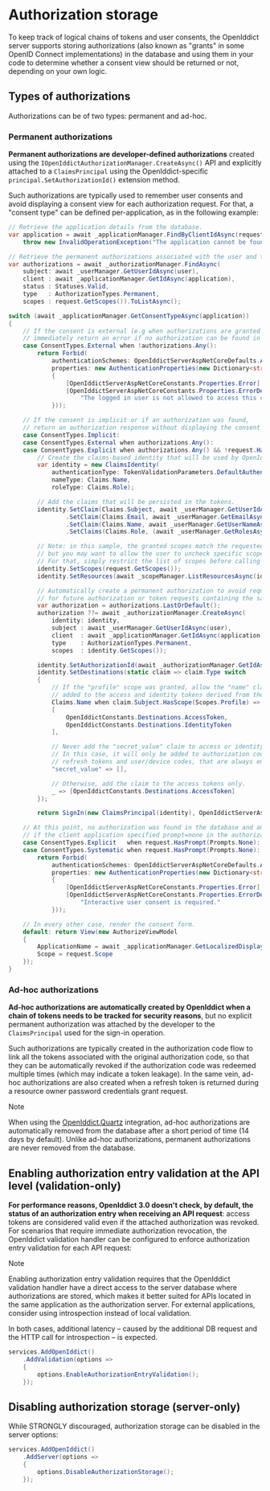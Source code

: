 # Authorization storage

To keep track of logical chains of tokens and user consents, the OpenIddict server supports storing authorizations
(also known as "grants" in some OpenID Connect implementations) in the database and using them in your code to determine
whether a consent view should be returned or not, depending on your own logic.

## Types of authorizations

Authorizations can be of two types: permanent and ad-hoc.

### Permanent authorizations

**Permanent authorizations are developer-defined authorizations** created using the `IOpenIddictAuthorizationManager.CreateAsync()` API
and explicitly attached to a `ClaimsPrincipal` using the OpenIddict-specific `principal.SetAuthorizationId()` extension method.

Such authorizations are typically used to remember user consents and avoid displaying a consent view for each authorization request.
For that, a "consent type" can be defined per-application, as in the following example:

```csharp
// Retrieve the application details from the database.
var application = await _applicationManager.FindByClientIdAsync(request.ClientId) ??
    throw new InvalidOperationException("The application cannot be found.");

// Retrieve the permanent authorizations associated with the user and the application.
var authorizations = await _authorizationManager.FindAsync(
    subject: await _userManager.GetUserIdAsync(user),
    client : await _applicationManager.GetIdAsync(application),
    status : Statuses.Valid,
    type   : AuthorizationTypes.Permanent,
    scopes : request.GetScopes()).ToListAsync();

switch (await _applicationManager.GetConsentTypeAsync(application))
{
    // If the consent is external (e.g when authorizations are granted by a sysadmin),
    // immediately return an error if no authorization can be found in the database.
    case ConsentTypes.External when !authorizations.Any():
        return Forbid(
            authenticationSchemes: OpenIddictServerAspNetCoreDefaults.AuthenticationScheme,
            properties: new AuthenticationProperties(new Dictionary<string, string>
            {
                [OpenIddictServerAspNetCoreConstants.Properties.Error] = Errors.ConsentRequired,
                [OpenIddictServerAspNetCoreConstants.Properties.ErrorDescription] =
                    "The logged in user is not allowed to access this client application."
            }));

    // If the consent is implicit or if an authorization was found,
    // return an authorization response without displaying the consent form.
    case ConsentTypes.Implicit:
    case ConsentTypes.External when authorizations.Any():
    case ConsentTypes.Explicit when authorizations.Any() && !request.HasPrompt(Prompts.Consent):
        // Create the claims-based identity that will be used by OpenIddict to generate tokens.
        var identity = new ClaimsIdentity(
            authenticationType: TokenValidationParameters.DefaultAuthenticationType,
            nameType: Claims.Name,
            roleType: Claims.Role);

        // Add the claims that will be persisted in the tokens.
        identity.SetClaim(Claims.Subject, await _userManager.GetUserIdAsync(user))
                .SetClaim(Claims.Email, await _userManager.GetEmailAsync(user))
                .SetClaim(Claims.Name, await _userManager.GetUserNameAsync(user))
                .SetClaims(Claims.Role, (await _userManager.GetRolesAsync(user)).ToImmutableArray());

        // Note: in this sample, the granted scopes match the requested scope
        // but you may want to allow the user to uncheck specific scopes.
        // For that, simply restrict the list of scopes before calling SetScopes.
        identity.SetScopes(request.GetScopes());
        identity.SetResources(await _scopeManager.ListResourcesAsync(identity.GetScopes()).ToListAsync());

        // Automatically create a permanent authorization to avoid requiring explicit consent
        // for future authorization or token requests containing the same scopes.
        var authorization = authorizations.LastOrDefault();
        authorization ??= await _authorizationManager.CreateAsync(
            identity: identity,
            subject : await _userManager.GetUserIdAsync(user),
            client  : await _applicationManager.GetIdAsync(application),
            type    : AuthorizationTypes.Permanent,
            scopes  : identity.GetScopes());

        identity.SetAuthorizationId(await _authorizationManager.GetIdAsync(authorization));
        identity.SetDestinations(static claim => claim.Type switch
        {
            // If the "profile" scope was granted, allow the "name" claim to be
            // added to the access and identity tokens derived from the principal.
            Claims.Name when claim.Subject.HasScope(Scopes.Profile) =>
            [
                OpenIddictConstants.Destinations.AccessToken,
                OpenIddictConstants.Destinations.IdentityToken
            ],

            // Never add the "secret_value" claim to access or identity tokens.
            // In this case, it will only be added to authorization codes,
            // refresh tokens and user/device codes, that are always encrypted.
            "secret_value" => [],

            // Otherwise, add the claim to the access tokens only.
            _ => [OpenIddictConstants.Destinations.AccessToken]
        });

        return SignIn(new ClaimsPrincipal(identity), OpenIddictServerAspNetCoreDefaults.AuthenticationScheme);

    // At this point, no authorization was found in the database and an error must be returned
    // if the client application specified prompt=none in the authorization request.
    case ConsentTypes.Explicit   when request.HasPrompt(Prompts.None):
    case ConsentTypes.Systematic when request.HasPrompt(Prompts.None):
        return Forbid(
            authenticationSchemes: OpenIddictServerAspNetCoreDefaults.AuthenticationScheme,
            properties: new AuthenticationProperties(new Dictionary<string, string>
            {
                [OpenIddictServerAspNetCoreConstants.Properties.Error] = Errors.ConsentRequired,
                [OpenIddictServerAspNetCoreConstants.Properties.ErrorDescription] =
                    "Interactive user consent is required."
            }));

    // In every other case, render the consent form.
    default: return View(new AuthorizeViewModel
    {
        ApplicationName = await _applicationManager.GetLocalizedDisplayNameAsync(application),
        Scope = request.Scope
    });
}
```

### Ad-hoc authorizations

**Ad-hoc authorizations are automatically created by OpenIddict when a chain of tokens needs to be tracked for security reasons**,
but no explicit permanent authorization was attached by the developer to the `ClaimsPrincipal` used for the sign-in operation.

Such authorizations are typically created in the authorization code flow to link all the tokens associated with the original authorization code,
so that they can be automatically revoked if the authorization code was redeemed multiple times (which may indicate a token leakage).
In the same vein, ad-hoc authorizations are also created when a refresh token is returned during a resource owner password credentials grant request.

> [!NOTE]
> When using the [OpenIddict.Quartz](https://www.nuget.org/packages/OpenIddict.Quartz/) integration, ad-hoc authorizations are automatically
> removed from the database after a short period of time (14 days by default). Unlike ad-hoc authorizations, permanent authorizations
> are never removed from the database.

## Enabling authorization entry validation at the API level (validation-only)

**For performance reasons, OpenIddict 3.0 doesn't check, by default, the status of an authorization entry when receiving an API request**: access tokens are considered
valid even if the attached authorization was revoked. For scenarios that require immediate authorization revocation, the OpenIddict validation handler can be configured
to enforce authorization entry validation for each API request:

> [!NOTE]
> Enabling authorization entry validation requires that the OpenIddict validation handler have a direct access to the server database where
> authorizations are stored, which makes it better suited for APIs located in the same application as the authorization server.
> For external applications, consider using introspection instead of local validation.
>
> In both cases, additional latency – caused by the additional DB request and the HTTP call for introspection – is expected.

```csharp
services.AddOpenIddict()
    .AddValidation(options =>
    {
        options.EnableAuthorizationEntryValidation();
    });
```

## Disabling authorization storage (server-only)

While STRONGLY discouraged, authorization storage can be disabled in the server options:

```csharp
services.AddOpenIddict()
    .AddServer(options =>
    {
        options.DisableAuthorizationStorage();
    });
```